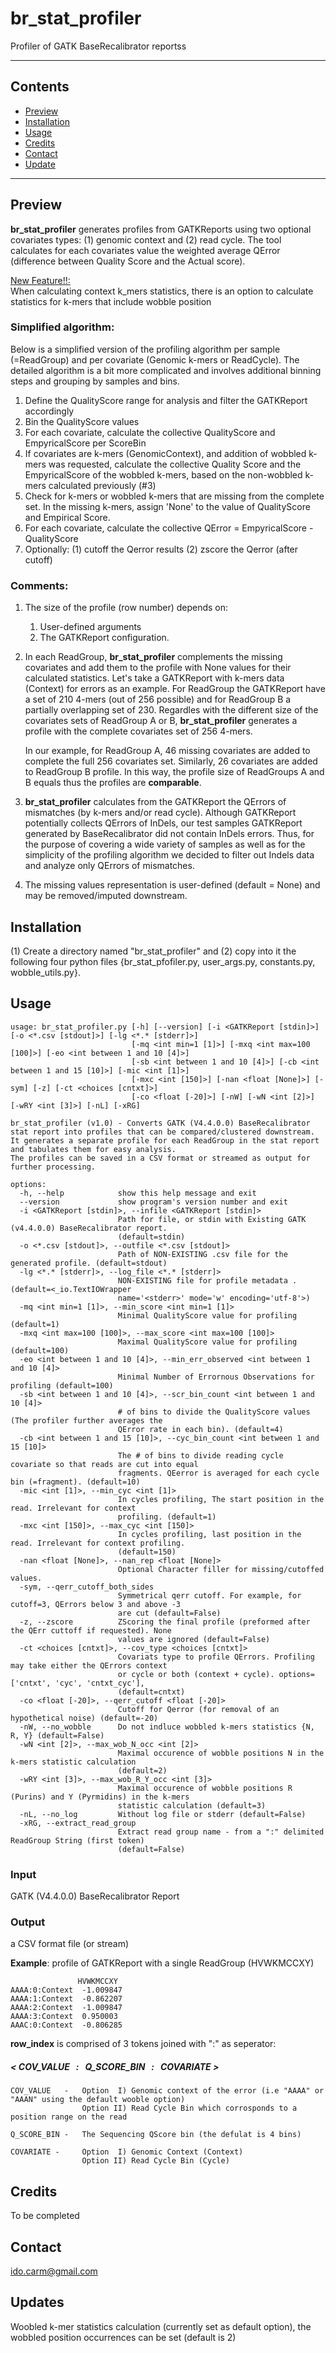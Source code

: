 # br_stat_profiler

Profiler of GATK BaseRecalibrator reportss

---

## Contents

- [Preview](#preview)
- [Installation](#installation)
- [Usage](#usage)
- [Credits](#credits)
- [Contact](#contact)
- [Update](#update)
  
---

## Preview<a name="preview"></a>

**br_stat_profiler** generates profiles from GATKReports using two optional covariates types: (1) genomic context and (2) read cycle. The tool calculates for each covariates value the weighted average QError (difference between Quality Score and the Actual score).

<u>New Feature!!:</u><br> 
When calculating context k_mers statistics, there is an option to calculate statistics for k-mers that include wobble position

### **Simplified algorithm:**
Below is a simplified version of the profiling algorithm per sample (=ReadGroup) and per covariate (Genomic k-mers or ReadCycle). The detailed algorithm is a bit more complicated and involves additional binning steps and grouping by samples and bins.


1. Define the QualityScore range for analysis and filter the GATKReport accordingly
2. Bin the QualityScore values
3. For each covariate, calculate the collective QualityScore and EmpyricalScore per ScoreBin
4. If covariates are k-mers (GenomicContext), and addition of wobbled k-mers was requested, calculate the  collective Quality Score and the EmpyricalScore of the wobbled k-mers, based on the non-wobbled k-mers calculated previously (#3)
5. Check for  k-mers or wobbled k-mers that are missing from the complete set. In the missing k-mers, assign 'None' to the value of QualityScore and Empirical Score.
6. For each covariate, calculate the collective QError = EmpyricalScore - QualityScore   
7. Optionally: (1) cutoff the Qerror results  (2) zscore the Qerror (after cutoff)

### **Comments**:

1. The size of the profile (row number) depends on:
   1. User-defined arguments
   2. The GATKReport configuration.&#10;
2. In each ReadGroup, **br_stat_profiler** complements the missing covariates and add them to the profile with None values for their calculated statistics. Let's take a GATKReport with k-mers data (Context) for errors as an example. For ReadGroup the GATKReport have a set of 210 4-mers (out of 256 possible) and for ReadGroup B a partially overlapping set of 230. Regardles with the different size of the covariates sets of ReadGroup A or B, **br_stat_profiler** generates a profile with the complete covariates set of 256 4-mers.&#10;

   In our example, for ReadGroup A, 46 missing covariates are added to complete the full 256 covariates set. Similarly, 26 covariates are added to ReadGroup B profile. In this way, the profile size of ReadGroups A and B equals thus the profiles are **comparable**.

3. **br_stat_profiler** calculates from the GATKReport the QErrors of mismatches (by k-mers and/or read cycle). Although GATKReport potentially collects QErrors of InDels, our test samples GATKReport generated by BaseRecalibrator did not contain InDels errors. Thus, for the purpose of covering a wide variety of samples as well as for the simplicity of the profiling algorithm we decided to filter out Indels data and analyze only QErrors of mismatches.
4. The missing values representation is user-defined (default = None) and may be removed/imputed downstream.

## Installation<a name="installation"></a>

(1) Create a directory named "br_stat_profiler" and (2) copy into it the following four python files {br_stat_pfofiler.py, user_args.py, constants.py, wobble_utils.py}.

## Usage<a name="usage"></a>

```plaintext
usage: br_stat_profiler.py [-h] [--version] [-i <GATKReport [stdin]>] [-o <*.csv [stdout]>] [-lg <*.* [stderr]>]
                           [-mq <int min=1 [1]>] [-mxq <int max=100 [100]>] [-eo <int between 1 and 10 [4]>]
                           [-sb <int between 1 and 10 [4]>] [-cb <int between 1 and 15 [10]>] [-mic <int [1]>]
                           [-mxc <int [150]>] [-nan <float [None]>] [-sym] [-z] [-ct <choices [cntxt]>]
                           [-co <float [-20]>] [-nW] [-wN <int [2]>] [-wRY <int [3]>] [-nL] [-xRG]
                           
br_stat_profiler (v1.0) - Converts GATK (V4.4.0.0) BaseRecalibrator stat report into profiles that can be compared/clustered downstream. 
It generates a separate profile for each ReadGroup in the stat report and tabulates them for easy analysis. 
The profiles can be saved in a CSV format or streamed as output for further processing.

options:
  -h, --help            show this help message and exit
  --version             show program's version number and exit
  -i <GATKReport [stdin]>, --infile <GATKReport [stdin]>
                        Path for file, or stdin with Existing GATK (v4.4.0.0) BaseRecalibrator report.
                        (default=stdin)
  -o <*.csv [stdout]>, --outfile <*.csv [stdout]>
                        Path of NON-EXISTING .csv file for the generated profile. (default=stdout)
  -lg <*.* [stderr]>, --log_file <*.* [stderr]>
                        NON-EXISTING file for profile metadata . (default=<_io.TextIOWrapper
                        name='<stderr>' mode='w' encoding='utf-8'>)
  -mq <int min=1 [1]>, --min_score <int min=1 [1]>
                        Minimal QualityScore value for profiling (default=1)
  -mxq <int max=100 [100]>, --max_score <int max=100 [100]>
                        Maximal QualityScore value for profiling (default=100)
  -eo <int between 1 and 10 [4]>, --min_err_observed <int between 1 and 10 [4]>
                        Minimal Number of Errornous Observations for profiling (default=100)
  -sb <int between 1 and 10 [4]>, --scr_bin_count <int between 1 and 10 [4]>
                        # of bins to divide the QualityScore values (The profiler further averages the
                        QError rate in each bin). (default=4)
  -cb <int between 1 and 15 [10]>, --cyc_bin_count <int between 1 and 15 [10]>
                        The # of bins to divide reading cycle covariate so that reads are cut into equal
                        fragments. QEerror is averaged for each cycle bin (=fragment). (default=10)
  -mic <int [1]>, --min_cyc <int [1]>
                        In cycles profiling, The start position in the read. Irrelevant for context
                        profiling. (default=1)
  -mxc <int [150]>, --max_cyc <int [150]>
                        In cycles profiling, last position in the read. Irrelevant for context profiling.
                        (default=150)
  -nan <float [None]>, --nan_rep <float [None]>
                        Optional Character filler for missing/cutoffed values.
  -sym, --qerr_cutoff_both_sides
                        Symmetrical qerr cutoff. For example, for cutoff=3, QErrors below 3 and above -3
                        are cut (default=False)
  -z, --zscore          ZScoring the final profile (preformed after the QErr cuttoff if requested). None
                        values are ignored (default=False)
  -ct <choices [cntxt]>, --cov_type <choices [cntxt]>
                        Covariats type to profile QErrors. Profiling may take either the QErrors context
                        or cycle or both (context + cycle). options=['cntxt', 'cyc', 'cntxt_cyc'],
                        (default=cntxt)
  -co <float [-20]>, --qerr_cutoff <float [-20]>
                        Cutoff for Qerror (for removal of an hypothetical noise) (default=-20)
  -nW, --no_wobble      Do not indluce wobbled k-mers statistics {N, R, Y} (default=False)
  -wN <int [2]>, --max_wob_N_occ <int [2]>
                        Maximal occurence of wobble positions N in the k-mers statistic calculation
                        (default=2)
  -wRY <int [3]>, --max_wob_R_Y_occ <int [3]>
                        Maximal occurence of wobble positions R (Purins) and Y (Pyrmidins) in the k-mers
                        statistic calculation (default=3)
  -nL, --no_log         Without log file or stderr (default=False)
  -xRG, --extract_read_group
                        Extract read group name - from a ":" delimited ReadGroup String (first token)
                        (default=False)
```

### **Input**

GATK (V4.4.0.0) BaseRecalibrator Report

### **Output**

a CSV format file (or stream)

**Example**: profile of GATKReport with a single ReadGroup (HVWKMCCXY)

```
               HVWKMCCXY
AAAA:0:Context	-1.009847
AAAA:1:Context	-0.862207
AAAA:2:Context	-1.009847
AAAA:3:Context	0.950003
AAAC:0:Context	-0.806285
```

**row_index** is comprised of 3 tokens joined with ":" as seperator:

##### **\< COV_VALUE   :   Q_SCORE_BIN   :   COVARIATE >**

```
COV_VALUE   -   Option  I) Genomic context of the error (i.e "AAAA" or "AAAN" using the default wooble option)
                Option II) Read Cycle Bin which corrosponds to a position range on the read

Q_SCORE_BIN -   The Sequencing QScore bin (the defulat is 4 bins)

COVARIATE -     Option  I) Genomic Context (Context)
                Option II) Read Cycle Bin (Cycle)
```

## Credits<a name="credits"></a>

To be completed

## Contact<a name="contact"></a>

ido.carm@gmail.com

## Updates<a name="updates"></a>
Woobled k-mer statistics calculation (currently set as default option), the wobbled position occurrences can be set (default is 2)